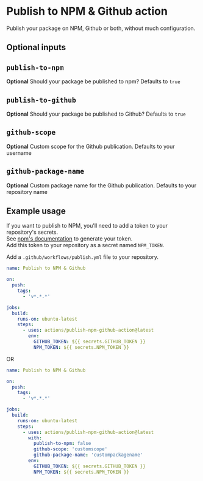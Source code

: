 # Publish to NPM & Github action

Publish your package on NPM, Github or both, without much configuration.

## Optional inputs

## `publish-to-npm`

**Optional** Should your package be published to npm? Defaults to `true`

## `publish-to-github`

**Optional** Should your package be published to Github? Defaults to `true`

## `github-scope`

**Optional** Custom scope for the Github publication. Defaults to your username

## `github-package-name`

**Optional** Custom package name for the Github publication. Defaults to your repository name


## Example usage

If you want to publish to NPM, you'll need to add a token to your repository's secrets.  
See [npm's documentation](https://docs.npmjs.com/creating-and-viewing-access-tokens) to generate your token.  
Add this token to your repository as a secret named `NPM_TOKEN`.

Add a `.github/workflows/publish.yml` file to your repository.

```yml
name: Publish to NPM & Github

on:
  push:
    tags:
      - 'v*.*.*'

jobs:
  build:
    runs-on: ubuntu-latest
    steps:
      - uses: actions/publish-npm-github-action@latest
        env:
          GITHUB_TOKEN: ${{ secrets.GITHUB_TOKEN }}
          NPM_TOKEN: ${{ secrets.NPM_TOKEN }}
```

OR

```yml
name: Publish to NPM & Github

on:
  push:
    tags: 
      - 'v*.*.*'

jobs:
  build:
    runs-on: ubuntu-latest
    steps:
      - uses: actions/publish-npm-github-action@latest
        with:
          publish-to-npm: false
          github-scope: 'customscope'
          github-package-name: 'custompackagename'
        env:
          GITHUB_TOKEN: ${{ secrets.GITHUB_TOKEN }}
          NPM_TOKEN: ${{ secrets.NPM_TOKEN }}
```
